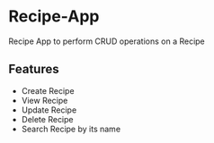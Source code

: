 # Recipe-App

Recipe App to perform CRUD operations on a Recipe

## Features

- Create Recipe
- View Recipe
- Update Recipe
- Delete Recipe
- Search Recipe by its name

